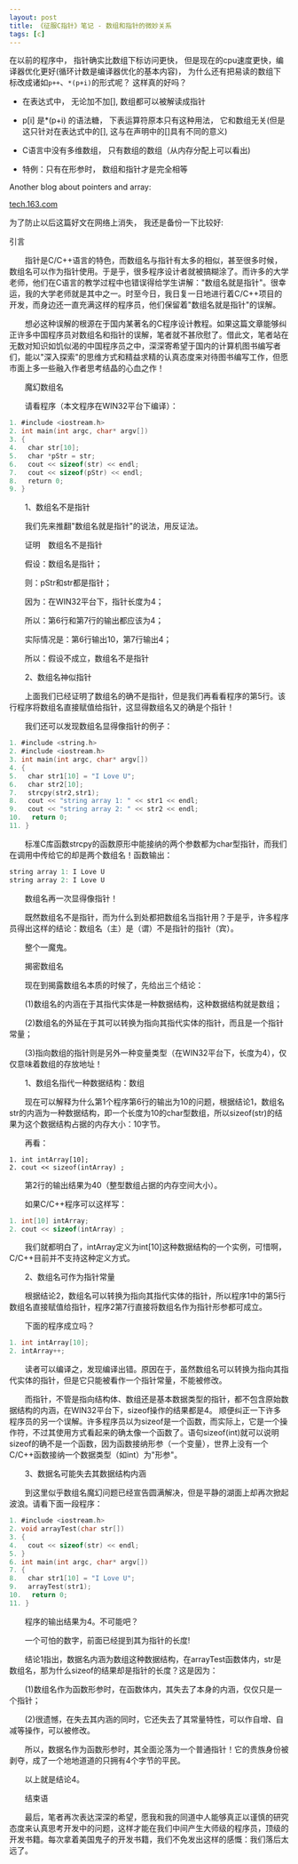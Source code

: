 ```yaml
---
layout: post
title: 《征服C指针》笔记 - 数组和指针的微妙关系
tags: [c]
---
```


在以前的程序中， 指针确实比数组下标访问更快， 但是现在的cpu速度更快，编译器优化更好(循环计数是编译器优化的基本内容)， 为什么还有把易读的数组下标改成诸如`p++`、`*(p+i)`的形式呢？ 这样真的好吗？

* 在表达式中， 无论加不加[], 数组都可以被解读成指针

* p[i] 是*(p+i) 的语法糖， 下表运算符原本只有这种用法， 它和数组无关(但是这只针对在表达式中的[], 这与在声明中的[]具有不同的意义)

* C语言中没有多维数组， 只有数组的数组（从内存分配上可以看出)

* 特例：只有在形参时， 数组和指针才是完全相等

Another blog about pointers and array:

[tech.163.com](http://tech.163.com/05/0823/11/1RR94CAS00091589.html)

为了防止以后这篇好文在网络上消失， 我还是备份一下比较好:

引言

　　指针是C/C++语言的特色，而数组名与指针有太多的相似，甚至很多时候，数组名可以作为指针使用。于是乎，很多程序设计者就被搞糊涂了。而许多的大学老师，他们在C语言的教学过程中也错误得给学生讲解："数组名就是指针"。很幸运，我的大学老师就是其中之一。时至今日，我日复一日地进行着C/C++项目的开发，而身边还一直充满这样的程序员，他们保留着"数组名就是指针"的误解。

　　想必这种误解的根源在于国内某著名的C程序设计教程。如果这篇文章能够纠正许多中国程序员对数组名和指针的误解，笔者就不甚欣慰了。借此文，笔者站在无数对知识如饥似渴的中国程序员之中，深深寄希望于国内的计算机图书编写者们，能以"深入探索"的思维方式和精益求精的认真态度来对待图书编写工作，但愿市面上多一些融入作者思考结晶的心血之作！

　　魔幻数组名

　　请看程序（本文程序在WIN32平台下编译）：

```c
1. #include <iostream.h>
2. int main(int argc, char* argv[])
3. {
4. 　char str[10];
5. 　char *pStr = str;
6. 　cout << sizeof(str) << endl;
7. 　cout << sizeof(pStr) << endl;
8. 　return 0;
9. }
```

　　1、数组名不是指针

　　我们先来推翻"数组名就是指针"的说法，用反证法。

　　证明　数组名不是指针

　　假设：数组名是指针；

　　则：pStr和str都是指针；

　　因为：在WIN32平台下，指针长度为4；

　　所以：第6行和第7行的输出都应该为4；

　　实际情况是：第6行输出10，第7行输出4；

　　所以：假设不成立，数组名不是指针

　　2、数组名神似指针

　　上面我们已经证明了数组名的确不是指针，但是我们再看看程序的第5行。该行程序将数组名直接赋值给指针，这显得数组名又的确是个指针！

　　我们还可以发现数组名显得像指针的例子：

```c
1. #include <string.h>
2. #include <iostream.h>
3. int main(int argc, char* argv[])
4. {
5. 　char str1[10] = "I Love U";
6. 　char str2[10]; 
7. 　strcpy(str2,str1);
8. 　cout << "string array 1: " << str1 << endl;
9. 　cout << "string array 2: " << str2 << endl;
10.　 return 0;
11. }
```

　　标准C库函数strcpy的函数原形中能接纳的两个参数都为char型指针，而我们在调用中传给它的却是两个数组名！函数输出：

```c
string array 1: I Love U
string array 2: I Love U
```

　　数组名再一次显得像指针！

　　既然数组名不是指针，而为什么到处都把数组名当指针用？于是乎，许多程序员得出这样的结论：数组名（主）是（谓）不是指针的指针（宾）。

　　整个一魔鬼。

　　揭密数组名

　　现在到揭露数组名本质的时候了，先给出三个结论：

　　(1)数组名的内涵在于其指代实体是一种数据结构，这种数据结构就是数组；

　　(2)数组名的外延在于其可以转换为指向其指代实体的指针，而且是一个指针常量；

　　(3)指向数组的指针则是另外一种变量类型（在WIN32平台下，长度为4），仅仅意味着数组的存放地址！

　　1、数组名指代一种数据结构：数组

　　现在可以解释为什么第1个程序第6行的输出为10的问题，根据结论1，数组名str的内涵为一种数据结构，即一个长度为10的char型数组，所以sizeof(str)的结果为这个数据结构占据的内存大小：10字节。

　　再看：

```
1. int intArray[10];
2. cout << sizeof(intArray) ;
```

　　第2行的输出结果为40（整型数组占据的内存空间大小）。

　　如果C/C++程序可以这样写：

```c
1. int[10] intArray;
2. cout << sizeof(intArray) ;
```

　　我们就都明白了，intArray定义为int[10]这种数据结构的一个实例，可惜啊，C/C++目前并不支持这种定义方式。

　　2、数组名可作为指针常量

　　根据结论2，数组名可以转换为指向其指代实体的指针，所以程序1中的第5行数组名直接赋值给指针，程序2第7行直接将数组名作为指针形参都可成立。

　　下面的程序成立吗？

```c
1. int intArray[10];
2. intArray++;
```

　　读者可以编译之，发现编译出错。原因在于，虽然数组名可以转换为指向其指代实体的指针，但是它只能被看作一个指针常量，不能被修改。 

　　而指针，不管是指向结构体、数组还是基本数据类型的指针，都不包含原始数据结构的内涵，在WIN32平台下，sizeof操作的结果都是4。
顺便纠正一下许多程序员的另一个误解。许多程序员以为sizeof是一个函数，而实际上，它是一个操作符，不过其使用方式看起来的确太像一个函数了。语句sizeof(int)就可以说明sizeof的确不是一个函数，因为函数接纳形参（一个变量），世界上没有一个C/C++函数接纳一个数据类型（如int）为"形参"。

　　3、数据名可能失去其数据结构内涵 

　　到这里似乎数组名魔幻问题已经宣告圆满解决，但是平静的湖面上却再次掀起波浪。请看下面一段程序：

```c
1. #include <iostream.h>
2. void arrayTest(char str[])
3. {
4. 　cout << sizeof(str) << endl;
5. }
6. int main(int argc, char* argv[])
7. {
8. 　char str1[10] = "I Love U";
9. 　arrayTest(str1); 
10.　 return 0;
11. }
```

　　程序的输出结果为4。不可能吧？

　　一个可怕的数字，前面已经提到其为指针的长度!

　　结论1指出，数据名内涵为数组这种数据结构，在arrayTest函数体内，str是数组名，那为什么sizeof的结果却是指针的长度？这是因为：

　　(1)数组名作为函数形参时，在函数体内，其失去了本身的内涵，仅仅只是一个指针；

　　(2)很遗憾，在失去其内涵的同时，它还失去了其常量特性，可以作自增、自减等操作，可以被修改。

　　所以，数据名作为函数形参时，其全面沦落为一个普通指针！它的贵族身份被剥夺，成了一个地地道道的只拥有4个字节的平民。

　　以上就是结论4。

　　结束语

　　最后，笔者再次表达深深的希望，愿我和我的同道中人能够真正以谨慎的研究态度来认真思考开发中的问题，这样才能在我们中间产生大师级的程序员，顶级的开发书籍。每次拿着美国鬼子的开发书籍，我们不免发出这样的感慨：我们落后太远了。
